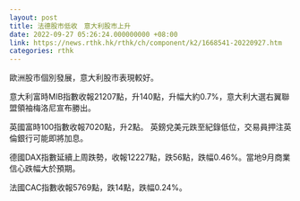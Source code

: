 ```yaml
---
layout: post
title: 法德股市低收　意大利股市上升
date: 2022-09-27 05:26:24.000000000 +08:00
link: https://news.rthk.hk/rthk/ch/component/k2/1668541-20220927.htm
categories: rthk
---
```


歐洲股市個別發展，意大利股市表現較好。

意大利富時MIB指數收報21207點，升140點，升幅大約0.7%，意大利大選右翼聯盟領袖梅洛尼宣布勝出。

英國富時100指數收報7020點，升2點。 英鎊兌美元跌至紀錄低位，交易員押注英倫銀行可能即將加息。

德國DAX指數延續上周跌勢，收報12227點，跌56點，跌幅0.46%。當地9月商業信心跌幅大於預期。

法國CAC指數收報5769點，跌14點，跌幅0.24%。
